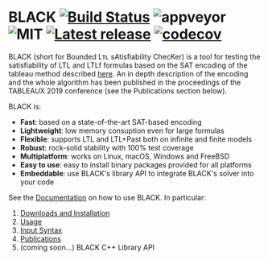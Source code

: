 # BLACK [![Build Status](https://api.cirrus-ci.com/github/black-sat/black.svg)](https://cirrus-ci.com/github/black-sat/black) ![appveyor](https://ci.appveyor.com/api/projects/status/github/black-sat/black?branch=master&svg=true) ![MIT](https://img.shields.io/badge/license-MIT-brightgreen) [![Latest release](https://badgen.net/github/release/black-sat/black)](https://github.com/black-sat/black/releases/tag/v0.7.4) [![codecov](https://codecov.io/gh/black-sat/black/branch/master/graph/badge.svg?token=ZETQF5NZ6X)](https://codecov.io/gh/black-sat/black)

BLACK (short for Bounded Lᴛʟ sAtisfiability ChecKer) is a tool for testing the
satisfiability of LTL and LTLf formulas based on the SAT encoding of the tableau
method described [here][Reynolds]. An in depth description of the encoding and
the whole algorithm has been published in the proceedings of the TABLEAUX 2019
conference (see the Publications section below).

BLACK is:
* **Fast**: based on a state-of-the-art SAT-based encoding 
* **Lightweight**: low memory consuption even for large formulas
* **Flexible**: supports LTL and LTL+Past both on infinite and finite models
* **Robust**: rock-solid stability with 100% test coverage
* **Multiplatform**: works on Linux, macOS, Windows and FreeBSD
* **Easy to use**: easy to install binary packages provided for all platforms
* **Embeddable**: use BLACK's library API to integrate BLACK's solver into your code

See the [Documentation][Home] on how to use BLACK. In particular:

1. [Downloads and Installation][Installation]
2. [Usage][Usage]
3. [Input Syntax][Syntax]
4. [Publications][Publications]
5. (coming soon...) BLACK C++ Library API

[Reynolds]: https://arxiv.org/abs/1609.04102
[CMake]: https://cmake.org
[zlib]: https://zlib.net/
[hopscotch]: https://github.com/Tessil/hopscotch-map
[CMS]: https://github.com/msoos/cryptominisat
[MiniSAT]: http://minisat.se/
[Z3]: https://github.com/Z3Prover/z3
[MathSAT]: http://mathsat.fbk.eu
[Homebrew]: https://brew.sh
[Home]: https://github.com/black-sat/black/wiki/Home 
[Installation]: https://github.com/black-sat/black/wiki/Installation 
[Publications]: https://github.com/black-sat/black/wiki/Publications 
[Syntax]: https://github.com/black-sat/black/wiki/Syntax 
[Usage]: https://github.com/black-sat/black/wiki/Usage 
